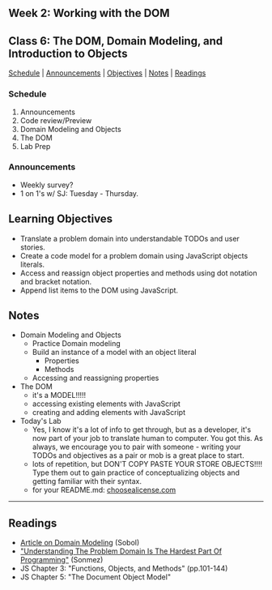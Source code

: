 ## **Week 2: Working with the DOM**
## Class 6: The DOM, Domain Modeling, and Introduction to Objects

[Schedule](#schedule) | [Announcements](#announcements) | [Objectives](#learning-objectives) | [Notes](#notes) | [Readings](#readings)

### Schedule
1. Announcements
1. Code review/Preview
1. Domain Modeling and Objects
1. The DOM
1. Lab Prep

### Announcements
* Weekly survey?
* 1 on 1's w/ SJ: Tuesday - Thursday.

## Learning Objectives
* Translate a problem domain into understandable TODOs and user stories.
* Create a code model for a problem domain using JavaScript objects literals.
* Access and reassign object properties and methods using dot notation and bracket notation.
* Append list items to the DOM using JavaScript.

## Notes
* Domain Modeling and Objects
    * Practice Domain modeling
    * Build an instance of a model with an object literal
        * Properties
        * Methods
    * Accessing and reassigning properties
* The DOM
    * it's a MODEL!!!!!
    * accessing existing elements with JavaScript
    * creating and adding elements with JavaScript
* Today's Lab
    * Yes, I know it's a lot of info to get through, but as a developer, it's now part of your job to translate human to computer. You got this. As always, we encourage you to pair with someone - writing your TODOs and objectives as a pair or mob is a great place to start.
    * lots of repetition, but DON'T COPY PASTE YOUR STORE OBJECTS!!!! Type them out to gain practice 
    of conceptualizing objects and getting familiar with their syntax.
    * for your README.md: [choosealicense.com](https://choosealicense.com/)

<hr></hr>

## Readings

- [Article on Domain Modeling](https://github.com/codefellows/domain_modeling#domain-modeling) (Sobol)
- ["Understanding The Problem Domain Is The Hardest Part Of Programming"](http://simpleprogrammer.com/2013/07/15/understanding-the-problem-domain-is-the-hardest-part-of-programming/) (Sonmez)
- JS Chapter 3: "Functions, Objects, and Methods" (pp.101-144)
- JS Chapter 5: "The Document Object Model"
